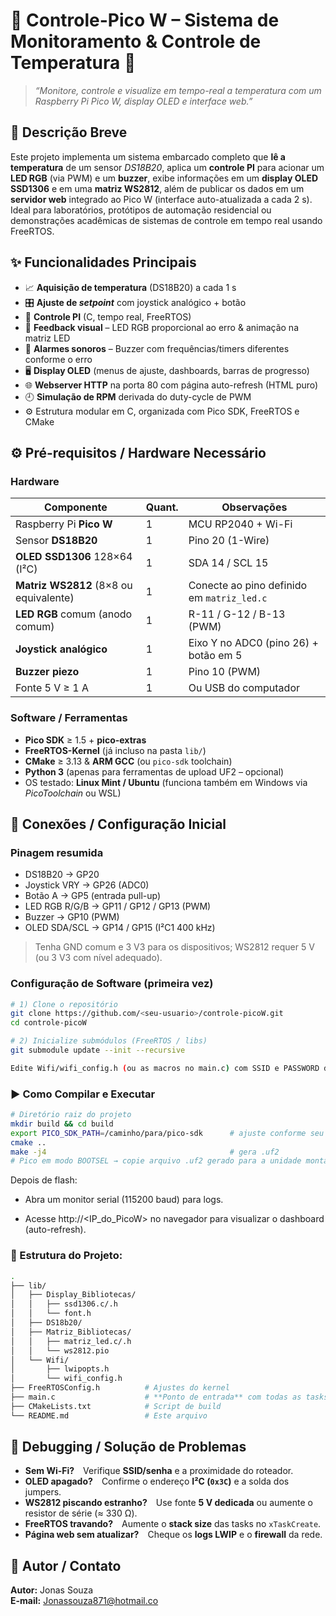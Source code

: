 # 🚀 Controle-Pico W – Sistema de Monitoramento & Controle de Temperatura 🚀
> *“Monitore, controle e visualize em tempo-real a temperatura com um Raspberry Pi Pico W, display OLED e interface web.”*

## 📝 Descrição Breve
Este projeto implementa um sistema embarcado completo que **lê a temperatura** de um sensor *DS18B20*, aplica um **controle PI** para acionar um **LED RGB** (via PWM) e um **buzzer**, exibe informações em um **display OLED SSD1306** e em uma **matriz WS2812**, além de publicar os dados em um **servidor web** integrado ao Pico W (interface auto-atualizada a cada 2 s).  
Ideal para laboratórios, protótipos de automação residencial ou demonstrações acadêmicas de sistemas de controle em tempo real usando FreeRTOS.

## ✨ Funcionalidades Principais
* 📈 **Aquisição de temperatura** (DS18B20) a cada 1 s  
* 🎛️ **Ajuste de *setpoint*** com joystick analógico + botão  
* 🔄 **Controle PI** (C, tempo real, FreeRTOS)  
* 🌈 **Feedback visual** – LED RGB proporcional ao erro & animação na matriz LED  
* 🔔 **Alarmes sonoros** – Buzzer com frequências/timers diferentes conforme o erro  
* 🖥️ **Display OLED** (menus de ajuste, dashboards, barras de progresso)  
* 🌐 **Webserver HTTP** na porta 80 com página auto-refresh (HTML puro)  
* 🕘 **Simulação de RPM** derivada do duty-cycle de PWM  
* ⚙️ Estrutura modular em C, organizada com Pico SDK, FreeRTOS e CMake

## ⚙️ Pré-requisitos / Hardware Necessário
### Hardware
| Componente | Quant. | Observações |
|------------|--------|-------------|
| Raspberry Pi **Pico W** | 1 | MCU RP2040 + Wi-Fi |
| Sensor **DS18B20** | 1 | Pino 20 (1-Wire) |
| **OLED SSD1306** 128×64 (I²C) | 1 | SDA 14 / SCL 15 |
| **Matriz WS2812** (8×8 ou equivalente) | 1 | Conecte ao pino definido em `matriz_led.c` |
| **LED RGB** comum (anodo comum) | 1 | R-11 / G-12 / B-13 (PWM) |
| **Joystick analógico** | 1 | Eixo Y no ADC0 (pino 26) + botão em 5 |
| **Buzzer piezo** | 1 | Pino 10 (PWM) |
| Fonte 5 V ≥ 1 A | 1 | Ou USB do computador |

### Software / Ferramentas
* **Pico SDK** ≥ 1.5 + **pico-extras**  
* **FreeRTOS-Kernel** (já incluso na pasta `lib/`)  
* **CMake** ≥ 3.13 & **ARM GCC** (ou `pico-sdk` toolchain)  
* **Python 3** (apenas para ferramentas de upload UF2 – opcional)  
* OS testado: **Linux Mint / Ubuntu** (funciona também em Windows via *PicoToolchain* ou WSL)

## 🔌 Conexões / Configuração Inicial
### Pinagem resumida
- DS18B20 -> GP20
- Joystick VRY -> GP26 (ADC0)
- Botão A -> GP5 (entrada pull-up)
- LED RGB R/G/B -> GP11 / GP12 / GP13 (PWM)
- Buzzer -> GP10 (PWM)
- OLED SDA/SCL -> GP14 / GP15 (I²C1 400 kHz)

> Tenha GND comum e 3 V3 para os dispositivos; WS2812 requer 5 V (ou 3 V3 com nível adequado).

### Configuração de Software (primeira vez)
```bash
# 1) Clone o repositório
git clone https://github.com/<seu-usuario>/controle-picoW.git
cd controle-picoW

# 2) Inicialize submódulos (FreeRTOS / libs)
git submodule update --init --recursive

Edite Wifi/wifi_config.h (ou as macros no main.c) com SSID e PASSWORD da sua rede.

```
### ▶️ Como Compilar e Executar

```bash
# Diretório raiz do projeto
mkdir build && cd build
export PICO_SDK_PATH=/caminho/para/pico-sdk      # ajuste conforme seu ambiente
cmake ..
make -j4                                         # gera .uf2
# Pico em modo BOOTSEL → copie arquivo .uf2 gerado para a unidade montada
```

Depois de flash:

- Abra um monitor serial (115200 baud) para logs.

- Acesse http://<IP_do_PicoW> no navegador para visualizar o dashboard (auto-refresh).


### 📁 Estrutura do Projeto:

```bash
.
├── lib/
│   ├── Display_Bibliotecas/
│   │   ├── ssd1306.c/.h
│   │   └── font.h
│   ├── DS18b20/
│   ├── Matriz_Bibliotecas/
│   │   ├── matriz_led.c/.h
│   │   └── ws2812.pio
│   └── Wifi/
│       ├── lwipopts.h
│       └── wifi_config.h
├── FreeRTOSConfig.h          # Ajustes do kernel
├── main.c                    # **Ponto de entrada** com todas as tasks
├── CMakeLists.txt            # Script de build
└── README.md                 # Este arquivo

```

## 🐛 Debugging / Solução de Problemas

* **Sem Wi-Fi?** Verifique **SSID/senha** e a proximidade do roteador.  
* **OLED apagado?** Confirme o endereço **I²C (`0x3C`)** e a solda dos jumpers.  
* **WS2812 piscando estranho?** Use fonte **5 V dedicada** ou aumente o resistor de série (≈ 330 Ω).  
* **FreeRTOS travando?** Aumente o **stack size** das tasks no `xTaskCreate`.  
* **Página web sem atualizar?** Cheque os **logs LWIP** e o **firewall** da rede.

## 👤 Autor / Contato


 **Autor:**  Jonas Souza           
 **E-mail:** Jonassouza871@hotmail.co         
